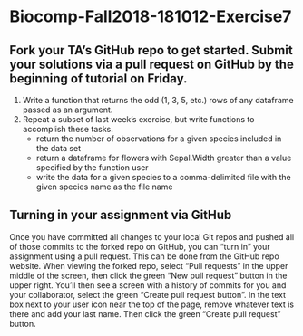 # Biocomp-Fall2018-181012-Exercise7


## Fork your TA’s GitHub repo to get started. Submit your solutions via a pull request on GitHub by the beginning of tutorial on Friday.
1. Write a function that returns the odd (1, 3, 5, etc.) rows of any dataframe passed as an argument.
2. Repeat a subset of last week’s exercise, but write functions to accomplish these tasks.
   - return the number of observations for a given species included in the data set
   - return a dataframe for flowers with Sepal.Width greater than a value specified by the function user 
   - write the data for a given species to a comma-delimited file with the given species name as the file name

## Turning in your assignment via GitHub
Once you have committed all changes to your local Git repos and pushed all of those commits to the forked repo on GitHub, you can “turn in” your assignment using a pull request. This can be done from the GitHub repo website. When viewing the forked repo, select “Pull requests” in the upper middle of the screen, then click the green “New pull request” button in the upper right. You’ll then see a screen with a history of commits for you and your collaborator, select the green “Create pull request button”. In the text box next to your user icon near the top of the page, remove whatever text is there and add your last name. Then click the green “Create pull request” button.
